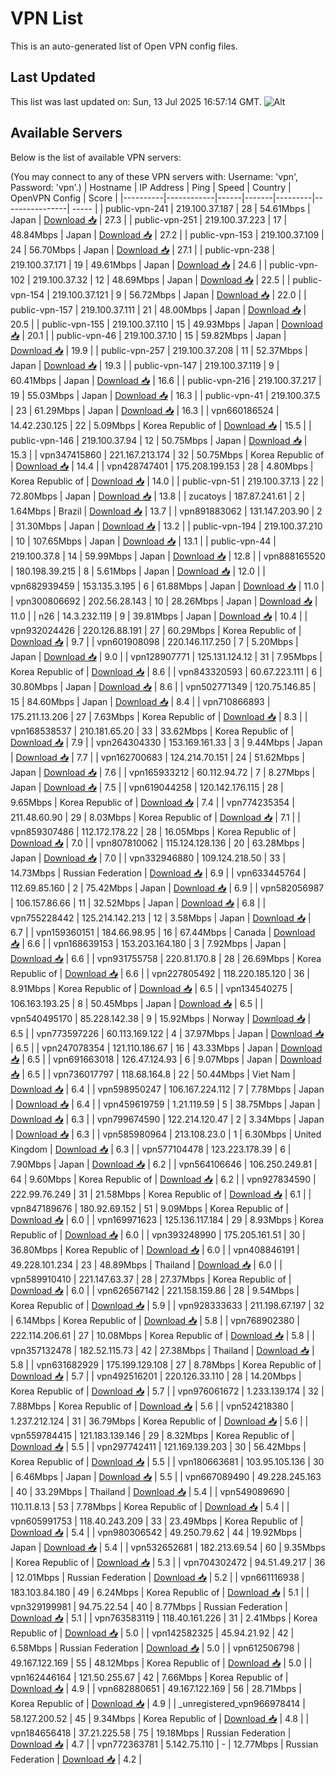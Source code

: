 # VPN List

This is an auto-generated list of Open VPN config files.

## Last Updated

This list was last updated on: Sun, 13 Jul 2025 16:57:14 GMT.
![Alt](https://repobeats.axiom.co/api/embed/186b98318ef1479477931607c1ad7d823f12451f.svg "Repobeats analytics image")

## Available Servers

Below is the list of available VPN servers:

(You may connect to any of these VPN servers with: Username: 'vpn', Password: 'vpn'.)
| Hostname | IP Address | Ping | Speed | Country | OpenVPN Config | Score |
|----------|------------|------|-------|---------|----------------| ----- |
| public-vpn-241 | 219.100.37.187 | 28 | 54.61Mbps | Japan | [Download 📥](./configs/server_0_JP.ovpn) | 27.3 |
| public-vpn-251 | 219.100.37.223 | 17 | 48.84Mbps | Japan | [Download 📥](./configs/server_1_JP.ovpn) | 27.2 |
| public-vpn-153 | 219.100.37.109 | 24 | 56.70Mbps | Japan | [Download 📥](./configs/server_2_JP.ovpn) | 27.1 |
| public-vpn-238 | 219.100.37.171 | 19 | 49.61Mbps | Japan | [Download 📥](./configs/server_3_JP.ovpn) | 24.6 |
| public-vpn-102 | 219.100.37.32 | 12 | 48.69Mbps | Japan | [Download 📥](./configs/server_4_JP.ovpn) | 22.5 |
| public-vpn-154 | 219.100.37.121 | 9 | 56.72Mbps | Japan | [Download 📥](./configs/server_5_JP.ovpn) | 22.0 |
| public-vpn-157 | 219.100.37.111 | 21 | 48.00Mbps | Japan | [Download 📥](./configs/server_6_JP.ovpn) | 20.5 |
| public-vpn-155 | 219.100.37.110 | 15 | 49.93Mbps | Japan | [Download 📥](./configs/server_7_JP.ovpn) | 20.1 |
| public-vpn-46 | 219.100.37.10 | 15 | 59.82Mbps | Japan | [Download 📥](./configs/server_8_JP.ovpn) | 19.9 |
| public-vpn-257 | 219.100.37.208 | 11 | 52.37Mbps | Japan | [Download 📥](./configs/server_9_JP.ovpn) | 19.3 |
| public-vpn-147 | 219.100.37.119 | 9 | 60.41Mbps | Japan | [Download 📥](./configs/server_10_JP.ovpn) | 16.6 |
| public-vpn-216 | 219.100.37.217 | 19 | 55.03Mbps | Japan | [Download 📥](./configs/server_11_JP.ovpn) | 16.3 |
| public-vpn-41 | 219.100.37.5 | 23 | 61.29Mbps | Japan | [Download 📥](./configs/server_12_JP.ovpn) | 16.3 |
| vpn660186524 | 14.42.230.125 | 22 | 5.09Mbps | Korea Republic of | [Download 📥](./configs/server_13_KR.ovpn) | 15.5 |
| public-vpn-146 | 219.100.37.94 | 12 | 50.75Mbps | Japan | [Download 📥](./configs/server_14_JP.ovpn) | 15.3 |
| vpn347415860 | 221.167.213.174 | 32 | 50.75Mbps | Korea Republic of | [Download 📥](./configs/server_15_KR.ovpn) | 14.4 |
| vpn428747401 | 175.208.199.153 | 28 | 4.80Mbps | Korea Republic of | [Download 📥](./configs/server_16_KR.ovpn) | 14.0 |
| public-vpn-51 | 219.100.37.13 | 22 | 72.80Mbps | Japan | [Download 📥](./configs/server_17_JP.ovpn) | 13.8 |
| zucatoys | 187.87.241.61 | 2 | 1.64Mbps | Brazil | [Download 📥](./configs/server_18_BR.ovpn) | 13.7 |
| vpn891883062 | 131.147.203.90 | 2 | 31.30Mbps | Japan | [Download 📥](./configs/server_19_JP.ovpn) | 13.2 |
| public-vpn-194 | 219.100.37.210 | 10 | 107.65Mbps | Japan | [Download 📥](./configs/server_20_JP.ovpn) | 13.1 |
| public-vpn-44 | 219.100.37.8 | 14 | 59.99Mbps | Japan | [Download 📥](./configs/server_21_JP.ovpn) | 12.8 |
| vpn888165520 | 180.198.39.215 | 8 | 5.61Mbps | Japan | [Download 📥](./configs/server_22_JP.ovpn) | 12.0 |
| vpn682939459 | 153.135.3.195 | 6 | 61.88Mbps | Japan | [Download 📥](./configs/server_23_JP.ovpn) | 11.0 |
| vpn300806692 | 202.56.28.143 | 10 | 28.26Mbps | Japan | [Download 📥](./configs/server_24_JP.ovpn) | 11.0 |
| n26 | 14.3.232.119 | 9 | 39.81Mbps | Japan | [Download 📥](./configs/server_25_JP.ovpn) | 10.4 |
| vpn932024426 | 220.126.88.191 | 27 | 60.29Mbps | Korea Republic of | [Download 📥](./configs/server_26_KR.ovpn) | 9.7 |
| vpn601908098 | 220.146.117.250 | 7 | 5.20Mbps | Japan | [Download 📥](./configs/server_27_JP.ovpn) | 9.0 |
| vpn128907771 | 125.131.124.12 | 31 | 7.95Mbps | Korea Republic of | [Download 📥](./configs/server_28_KR.ovpn) | 8.6 |
| vpn843320593 | 60.67.223.111 | 6 | 30.80Mbps | Japan | [Download 📥](./configs/server_29_JP.ovpn) | 8.6 |
| vpn502771349 | 120.75.146.85 | 15 | 84.60Mbps | Japan | [Download 📥](./configs/server_30_JP.ovpn) | 8.4 |
| vpn710866893 | 175.211.13.206 | 27 | 7.63Mbps | Korea Republic of | [Download 📥](./configs/server_31_KR.ovpn) | 8.3 |
| vpn168538537 | 210.181.65.20 | 33 | 33.62Mbps | Korea Republic of | [Download 📥](./configs/server_32_KR.ovpn) | 7.9 |
| vpn264304330 | 153.169.161.33 | 3 | 9.44Mbps | Japan | [Download 📥](./configs/server_33_JP.ovpn) | 7.7 |
| vpn162700683 | 124.214.70.151 | 24 | 51.62Mbps | Japan | [Download 📥](./configs/server_34_JP.ovpn) | 7.6 |
| vpn165933212 | 60.112.94.72 | 7 | 8.27Mbps | Japan | [Download 📥](./configs/server_35_JP.ovpn) | 7.5 |
| vpn619044258 | 120.142.176.115 | 28 | 9.65Mbps | Korea Republic of | [Download 📥](./configs/server_36_KR.ovpn) | 7.4 |
| vpn774235354 | 211.48.60.90 | 29 | 8.03Mbps | Korea Republic of | [Download 📥](./configs/server_37_KR.ovpn) | 7.1 |
| vpn859307486 | 112.172.178.22 | 28 | 16.05Mbps | Korea Republic of | [Download 📥](./configs/server_38_KR.ovpn) | 7.0 |
| vpn807810062 | 115.124.128.136 | 20 | 63.28Mbps | Japan | [Download 📥](./configs/server_39_JP.ovpn) | 7.0 |
| vpn332946880 | 109.124.218.50 | 33 | 14.73Mbps | Russian Federation | [Download 📥](./configs/server_40_RU.ovpn) | 6.9 |
| vpn633445764 | 112.69.85.160 | 2 | 75.42Mbps | Japan | [Download 📥](./configs/server_41_JP.ovpn) | 6.9 |
| vpn582056987 | 106.157.86.66 | 11 | 32.52Mbps | Japan | [Download 📥](./configs/server_42_JP.ovpn) | 6.8 |
| vpn755228442 | 125.214.142.213 | 12 | 3.58Mbps | Japan | [Download 📥](./configs/server_43_JP.ovpn) | 6.7 |
| vpn159360151 | 184.66.98.95 | 16 | 67.44Mbps | Canada | [Download 📥](./configs/server_44_CA.ovpn) | 6.6 |
| vpn168639153 | 153.203.164.180 | 3 | 7.92Mbps | Japan | [Download 📥](./configs/server_45_JP.ovpn) | 6.6 |
| vpn931755758 | 220.81.170.8 | 28 | 26.69Mbps | Korea Republic of | [Download 📥](./configs/server_46_KR.ovpn) | 6.6 |
| vpn227805492 | 118.220.185.120 | 36 | 8.91Mbps | Korea Republic of | [Download 📥](./configs/server_47_KR.ovpn) | 6.5 |
| vpn134540275 | 106.163.193.25 | 8 | 50.45Mbps | Japan | [Download 📥](./configs/server_48_JP.ovpn) | 6.5 |
| vpn540495170 | 85.228.142.38 | 9 | 15.92Mbps | Norway | [Download 📥](./configs/server_49_NO.ovpn) | 6.5 |
| vpn773597226 | 60.113.169.122 | 4 | 37.97Mbps | Japan | [Download 📥](./configs/server_50_JP.ovpn) | 6.5 |
| vpn247078354 | 121.110.186.67 | 16 | 43.33Mbps | Japan | [Download 📥](./configs/server_51_JP.ovpn) | 6.5 |
| vpn691663018 | 126.47.124.93 | 6 | 9.07Mbps | Japan | [Download 📥](./configs/server_52_JP.ovpn) | 6.5 |
| vpn736017797 | 118.68.164.8 | 22 | 50.44Mbps | Viet Nam | [Download 📥](./configs/server_53_VN.ovpn) | 6.4 |
| vpn598950247 | 106.167.224.112 | 7 | 7.78Mbps | Japan | [Download 📥](./configs/server_54_JP.ovpn) | 6.4 |
| vpn459619759 | 1.21.119.59 | 5 | 38.75Mbps | Japan | [Download 📥](./configs/server_55_JP.ovpn) | 6.3 |
| vpn799674590 | 122.214.120.47 | 2 | 3.34Mbps | Japan | [Download 📥](./configs/server_56_JP.ovpn) | 6.3 |
| vpn585980964 | 213.108.23.0 | 1 | 6.30Mbps | United Kingdom | [Download 📥](./configs/server_57_GB.ovpn) | 6.3 |
| vpn577104478 | 123.223.178.39 | 6 | 7.90Mbps | Japan | [Download 📥](./configs/server_58_JP.ovpn) | 6.2 |
| vpn564106646 | 106.250.249.81 | 64 | 9.60Mbps | Korea Republic of | [Download 📥](./configs/server_59_KR.ovpn) | 6.2 |
| vpn927834590 | 222.99.76.249 | 31 | 21.58Mbps | Korea Republic of | [Download 📥](./configs/server_60_KR.ovpn) | 6.1 |
| vpn847189676 | 180.92.69.152 | 51 | 9.09Mbps | Korea Republic of | [Download 📥](./configs/server_61_KR.ovpn) | 6.0 |
| vpn169971623 | 125.136.117.184 | 29 | 8.93Mbps | Korea Republic of | [Download 📥](./configs/server_62_KR.ovpn) | 6.0 |
| vpn393248990 | 175.205.161.51 | 30 | 36.80Mbps | Korea Republic of | [Download 📥](./configs/server_63_KR.ovpn) | 6.0 |
| vpn408846191 | 49.228.101.234 | 23 | 48.89Mbps | Thailand | [Download 📥](./configs/server_64_TH.ovpn) | 6.0 |
| vpn589910410 | 221.147.63.37 | 28 | 27.37Mbps | Korea Republic of | [Download 📥](./configs/server_65_KR.ovpn) | 6.0 |
| vpn626567142 | 221.158.159.86 | 28 | 9.54Mbps | Korea Republic of | [Download 📥](./configs/server_66_KR.ovpn) | 5.9 |
| vpn928333633 | 211.198.67.197 | 32 | 6.14Mbps | Korea Republic of | [Download 📥](./configs/server_67_KR.ovpn) | 5.8 |
| vpn768902380 | 222.114.206.61 | 27 | 10.08Mbps | Korea Republic of | [Download 📥](./configs/server_68_KR.ovpn) | 5.8 |
| vpn357132478 | 182.52.115.73 | 42 | 27.38Mbps | Thailand | [Download 📥](./configs/server_69_TH.ovpn) | 5.8 |
| vpn631682929 | 175.199.129.108 | 27 | 8.78Mbps | Korea Republic of | [Download 📥](./configs/server_70_KR.ovpn) | 5.7 |
| vpn492516201 | 220.126.33.110 | 28 | 14.20Mbps | Korea Republic of | [Download 📥](./configs/server_71_KR.ovpn) | 5.7 |
| vpn976061672 | 1.233.139.174 | 32 | 7.88Mbps | Korea Republic of | [Download 📥](./configs/server_72_KR.ovpn) | 5.6 |
| vpn524218380 | 1.237.212.124 | 31 | 36.79Mbps | Korea Republic of | [Download 📥](./configs/server_73_KR.ovpn) | 5.6 |
| vpn559784415 | 121.183.139.146 | 29 | 8.32Mbps | Korea Republic of | [Download 📥](./configs/server_74_KR.ovpn) | 5.5 |
| vpn297742411 | 121.169.139.203 | 30 | 56.42Mbps | Korea Republic of | [Download 📥](./configs/server_75_KR.ovpn) | 5.5 |
| vpn180663681 | 103.95.105.136 | 30 | 6.46Mbps | Japan | [Download 📥](./configs/server_76_JP.ovpn) | 5.5 |
| vpn667089490 | 49.228.245.163 | 40 | 33.29Mbps | Thailand | [Download 📥](./configs/server_77_TH.ovpn) | 5.4 |
| vpn549089690 | 110.11.8.13 | 53 | 7.78Mbps | Korea Republic of | [Download 📥](./configs/server_78_KR.ovpn) | 5.4 |
| vpn605991753 | 118.40.243.209 | 33 | 23.49Mbps | Korea Republic of | [Download 📥](./configs/server_79_KR.ovpn) | 5.4 |
| vpn980306542 | 49.250.79.62 | 44 | 19.92Mbps | Japan | [Download 📥](./configs/server_80_JP.ovpn) | 5.4 |
| vpn532652681 | 182.213.69.54 | 60 | 9.35Mbps | Korea Republic of | [Download 📥](./configs/server_81_KR.ovpn) | 5.3 |
| vpn704302472 | 94.51.49.217 | 36 | 12.01Mbps | Russian Federation | [Download 📥](./configs/server_82_RU.ovpn) | 5.2 |
| vpn661116938 | 183.103.84.180 | 49 | 6.24Mbps | Korea Republic of | [Download 📥](./configs/server_83_KR.ovpn) | 5.1 |
| vpn329199981 | 94.75.22.54 | 40 | 8.77Mbps | Russian Federation | [Download 📥](./configs/server_84_RU.ovpn) | 5.1 |
| vpn763583119 | 118.40.161.226 | 31 | 2.41Mbps | Korea Republic of | [Download 📥](./configs/server_85_KR.ovpn) | 5.0 |
| vpn142582325 | 45.94.21.92 | 42 | 6.58Mbps | Russian Federation | [Download 📥](./configs/server_86_RU.ovpn) | 5.0 |
| vpn612506798 | 49.167.122.169 | 55 | 48.12Mbps | Korea Republic of | [Download 📥](./configs/server_87_KR.ovpn) | 5.0 |
| vpn162446164 | 121.50.255.67 | 42 | 7.66Mbps | Korea Republic of | [Download 📥](./configs/server_88_KR.ovpn) | 4.9 |
| vpn682880651 | 49.167.122.169 | 56 | 28.71Mbps | Korea Republic of | [Download 📥](./configs/server_89_KR.ovpn) | 4.9 |
| _unregistered_vpn966978414 | 58.127.200.52 | 45 | 9.34Mbps | Korea Republic of | [Download 📥](./configs/server_90_KR.ovpn) | 4.8 |
| vpn184656418 | 37.21.225.58 | 75 | 19.18Mbps | Russian Federation | [Download 📥](./configs/server_91_RU.ovpn) | 4.7 |
| vpn772363781 | 5.142.75.110 | - | 12.77Mbps | Russian Federation | [Download 📥](./configs/server_92_RU.ovpn) | 4.2 |
